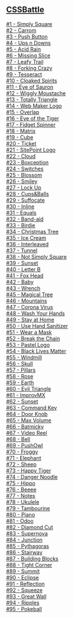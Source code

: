 ## <a href="https://cssbattle.dev/">CSSBattle</a>

<a href="https://github.com/thomas-matuszewski/css_battle/blob/master/%231%20-%20Simply%20Square/index.html">#1 - Simply Square</a><br>
<a href="https://github.com/thomas-matuszewski/css_battle/blob/master/%232%20-%20Carrom/index.html">#2 - Carrom</a><br>
<a href="https://github.com/thomas-matuszewski/css_battle/blob/master/%233%20-%20Push%20Button/index.html">#3 - Push Button</a><br>
<a href="https://github.com/thomas-matuszewski/css_battle/blob/master/%234%20-%20Ups%20n%20Downs/index.html">#4 - Ups n Downs</a><br>
<a href="https://github.com/thomas-matuszewski/css_battle/blob/master/%235%20-%20Acid%20Rain/index.html">#5 - Acid Rain</a><br>
<a href="https://github.com/thomas-matuszewski/css_battle/blob/master/%236%20-%20Missing%20Slice/index.html">#6 - Missing Slice</a><br>
<a href="https://github.com/thomas-matuszewski/css_battle/blob/master/%237%20-%20Leafy%20Trail/index.html">#7 - Leafy Trail</a><br>
<a href="https://github.com/thomas-matuszewski/css_battle/blob/master/%238%20-%20Forking%20Crazy/index.html">#8 - Forking Crazy</a><br>
<a href="https://github.com/thomas-matuszewski/css_battle/blob/master/%239%20-%20Tesseract/index.html">#9 - Tesseract</a><br>
<a href="https://github.com/thomas-matuszewski/css_battle/blob/master/%2310%20-%20Cloaked%20Spirits/index.html">#10 - Cloaked Spirits</a><br>
<a href="https://github.com/thomas-matuszewski/css_battle/blob/master/%2311%20-%20Eye%20of%20Sauron/index.html">#11 - Eye of Sauron</a><br>
<a href="https://github.com/thomas-matuszewski/css_battle/blob/master/%2312%20-%20Wiggly%20Moustache/index.html">#12 - Wiggly Moustache</a><br>
<a href="https://github.com/thomas-matuszewski/css_battle/blob/master/%2313%20-%20Totally%20Triangle/index.html">#13 - Totally Triangle</a><br>
<a href="https://github.com/thomas-matuszewski/css_battle/blob/master/%2314%20-%20Web%20Maker%20Logo/index.html">#14 - Web Maker Logo</a><br>
<a href="https://github.com/thomas-matuszewski/css_battle/blob/master/%2315%20-%20Overlap/index.html">#15 - Overlap</a><br>
<a href="https://github.com/thomas-matuszewski/css_battle/blob/master/%2316%20-%20Eye%20of%20the%20Tiger/index.html">#16 - Eye of the Tiger</a><br>
<a href="https://github.com/thomas-matuszewski/css_battle/blob/master/%2317%20-%20Fidget%20Spinner/index.html">#17 - Fidget Spinner</a><br>
<a href="https://github.com/thomas-matuszewski/css_battle/blob/master/%2318%20-%20Matrix/index.html">#18 - Matrix</a><br>
<a href="https://github.com/thomas-matuszewski/css_battle/blob/master/%2319%20-%20Cube/index.html">#19 - Cube</a><br>
<a href="https://github.com/thomas-matuszewski/css_battle/blob/master/%2320%20-%20Ticket/index.html">#20 - Ticket</a><br>
<a href="https://github.com/thomas-matuszewski/css_battle/blob/master/%2321%20-%20SitePoint%20Logo/index.html">#21 - SitePoint Logo</a><br>
<a href="https://github.com/thomas-matuszewski/css_battle/blob/master/%2322%20-%20Cloud/index.html">#22 - Cloud</a><br>
<a href="https://github.com/thomas-matuszewski/css_battle/blob/master/%2323%20-%20Boxception/index.html">#23 - Boxception</a><br>
<a href="https://github.com/thomas-matuszewski/css_battle/blob/master/%2324%20-%20Switches/index.html">#24 - Switches</a><br>
<a href="https://github.com/thomas-matuszewski/css_battle/blob/master/%2325%20-%20Blossom/index.html">#25 - Blossom</a><br>
<a href="https://github.com/thomas-matuszewski/css_battle/blob/master/%2326%20-%20Smiley/index.html">#26 - Smiley</a><br>
<a href="https://github.com/thomas-matuszewski/css_battle/blob/master/%2327%20-%20Lock%20Up/index.html">#27 - Lock Up</a><br>
<a href="https://github.com/thomas-matuszewski/css_battle/blob/master/%2328%20-%20Cups%26Balls/index.html">#28 - Cups&Balls</a><br>
<a href="https://github.com/thomas-matuszewski/css_battle/blob/master/%2329%20-%20Suffocate/index.html">#29 - Suffocate</a><br>
<a href="https://github.com/thomas-matuszewski/css_battle/blob/master/%2330%20-%20Inline/index.html">#30 - Inline</a><br>
<a href="https://github.com/thomas-matuszewski/css_battle/blob/master/%2331%20-%20Equals/index.html">#31 - Equals</a><br>
<a href="https://github.com/thomas-matuszewski/css_battle/blob/master/%2332%20-%20Band-aid/index.html">#32 - Band-aid</a><br>
<a href="https://github.com/thomas-matuszewski/css_battle/blob/master/%2333%20-%20Birdie/index.html">#33 - Birdie</a><br>
<a href="https://github.com/thomas-matuszewski/css_battle/blob/master/%2334%20-%20Christmas%20Tree/index.html">#34 - Christmas Tree</a><br>
<a href="https://github.com/thomas-matuszewski/css_battle/blob/master/%2335%20-%20Ice%20Cream/index.html">#35 - Ice Cream</a><br>
<a href="https://github.com/thomas-matuszewski/css_battle/blob/master/%2336%20-%20Interleaved/index.html">#36 - Interleaved</a><br>
<a href="https://github.com/thomas-matuszewski/css_battle/blob/master/%2337%20-%20Tunnel/index.html">#37 - Tunnel</a><br>
<a href="https://github.com/thomas-matuszewski/css_battle/blob/master/%2338%20-%20Not%20Simply%20Square/index.html">#38 - Not Simply Square</a><br>
<a href="https://github.com/thomas-matuszewski/css_battle/blob/master/%2339%20-%20Sunset/index.html">#39 - Sunset</a><br>
<a href="https://github.com/thomas-matuszewski/css_battle/blob/master/%2340%20-%20Letter%20B/index.html">#40 - Letter B</a><br>
<a href="https://github.com/thomas-matuszewski/css_battle/blob/master/%2341%20-%20Fox%20Head/index.html">#41 - Fox Head</a><br>
<a href="https://github.com/thomas-matuszewski/css_battle/blob/master/%2342%20-%20Baby/index.html">#42 - Baby</a><br>
<a href="https://github.com/thomas-matuszewski/css_battle/blob/master/%2343%20-%20Wrench/index.html">#43 - Wrench</a><br>
<a href="https://github.com/thomas-matuszewski/css_battle/blob/master/%2345%20-%20Magical%20Tree/index.html">#45 - Magical Tree</a><br>
<a href="https://github.com/thomas-matuszewski/css_battle/blob/master/%2346%20-%20Mountains/index.html">#46 - Mountains</a><br>
<a href="https://github.com/thomas-matuszewski/css_battle/blob/master/%2347%20-%20Corona%20Virus/index.html">#47 - Corona Virus</a><br>
<a href="https://github.com/thomas-matuszewski/css_battle/blob/master/%2348%20-%20Wash%20Your%20Hands/index.html">#48 - Wash Your Hands</a><br>
<a href="https://github.com/thomas-matuszewski/css_battle/blob/master/%2349%20-%20Stay%20at%20Home/index.html">#49 - Stay at Home</a><br>
<a href="https://github.com/thomas-matuszewski/css_battle/blob/master/%2350%20-%20Use%20Hand%20Sanitizer/index.html">#50 - Use Hand Sanitizer</a><br>
<a href="https://github.com/thomas-matuszewski/css_battle/blob/master/%2351%20-%20Wear%20a%20Mask/index.html">#51 - Wear a Mask</a><br>
<a href="https://github.com/thomas-matuszewski/css_battle/blob/master/%2352%20-%20Break%20the%20Chain/index.html">#52 - Break the Chain</a><br>
<a href="https://github.com/thomas-matuszewski/css_battle/blob/master/%2353%20-%20Pastel%20Logo/index.html">#53 - Pastel Logo</a><br>
<a href="https://github.com/thomas-matuszewski/css_battle/blob/master/%2354%20-%20Black%20Lives%20Matter/index.html">#54 - Black Lives Matter</a><br>
<a href="https://github.com/thomas-matuszewski/css_battle/blob/master/%2355%20-%20Windmill/index.html">#55 - Windmill</a><br>
<a href="https://github.com/thomas-matuszewski/css_battle/blob/master/%2356%20-%20Skull/index.html">#56 - Skull</a><br>
<a href="https://github.com/thomas-matuszewski/css_battle/blob/master/%2357%20-%20Pillars/index.html">#57 - Pillars</a><br>
<a href="https://github.com/thomas-matuszewski/css_battle/blob/master/%2358%20-%20Rose/index.html">#58 - Rose</a><br>
<a href="https://github.com/thomas-matuszewski/css_battle/blob/master/%2359%20-%20Earth/index.html">#59 - Earth</a><br>
<a href="https://github.com/thomas-matuszewski/css_battle/blob/master/%2360%20-%20Evil%20Triangle/index.html">#60 - Evil Triangle</a><br>
<a href="https://github.com/thomas-matuszewski/css_battle/blob/master/%2361%20-%20ImprovMX/index.html">#61 - ImprovMX</a><br>
<a href="https://github.com/thomas-matuszewski/css_battle/blob/master/%2362%20-%20Sunset/index.html">#62 - Sunset</a><br>
<a href="https://github.com/thomas-matuszewski/css_battle/blob/master/%2363%20-%20Command%20Key/index.html">#63 - Command Key</a><br>
<a href="https://github.com/thomas-matuszewski/css_battle/blob/master/%2364%20-%20Door%20Knob/index.html">#64 - Door Knob</a><br>
<a href="https://github.com/thomas-matuszewski/css_battle/blob/master/%2365%20-%20Max%20Volume/index.html">#65 - Max Volume</a><br>
<a href="https://github.com/thomas-matuszewski/css_battle/blob/master/%2366%20-%20Batmicky/index.html">#66 - Batmicky</a><br>
<a href="https://github.com/thomas-matuszewski/css_battle/blob/master/%2367%20-%20Video%20Reel/index.html">#67 - Video Reel</a><br>
<a href="https://github.com/thomas-matuszewski/css_battle/blob/master/%2368%20-%20Bell/index.html">#68 - Bell</a><br>
<a href="https://github.com/thomas-matuszewski/css_battle/blob/master/%2369%20-%20PushOwl/index.html">#69 - PushOwl</a><br>
<a href="https://github.com/thomas-matuszewski/css_battle/blob/master/%2370%20-%20Froggy/index.html">#70 - Froggy</a><br>
<a href="https://github.com/thomas-matuszewski/css_battle/blob/master/%2371%20-%20Elephant/index.html">#71 - Elephant</a><br>
<a href="https://github.com/thomas-matuszewski/css_battle/blob/master/%2372%20-%20Sheep/index.html">#72 - Sheep</a><br>
<a href="https://github.com/thomas-matuszewski/css_battle/blob/master/%2373%20-%20Happy%20Tiger/index.html">#73 - Happy Tiger</a><br>
<a href="https://github.com/thomas-matuszewski/css_battle/blob/master/%2374%20-%20Danger%20Noodle/index.html">#74 - Danger Noodle</a><br>
<a href="https://github.com/thomas-matuszewski/css_battle/blob/master/%2375%20-%20Hippo/index.html">#75 - Hippo</a><br>
<a href="https://github.com/thomas-matuszewski/css_battle/blob/master/%2376%20-%20Beeee/index.html">#76 - Beeee</a><br>
<a href="https://github.com/thomas-matuszewski/css_battle/blob/master/%2377%20-%20Notes/index.html">#77 - Notes</a><br>
<a href="https://github.com/thomas-matuszewski/css_battle/blob/master/%2378%20-%20Ukulele/index.html">#78 - Ukulele</a><br>
<a href="https://github.com/thomas-matuszewski/css_battle/blob/master/%2379%20-%20Tambourine/index.html">#79 - Tambourine</a><br>
<a href="https://github.com/thomas-matuszewski/css_battle/blob/master/%2380%20-%20Piano/index.html">#80 - Piano</a><br>
<a href="https://github.com/thomas-matuszewski/css_battle/blob/master/%2381%20-%20Odoo/index.html">#81 - Odoo</a><br>
<a href="https://github.com/thomas-matuszewski/css_battle/blob/master/%2382%20-%20Diamond%20Cut/index.html">#82 - Diamond Cut</a><br>
<a href="https://github.com/thomas-matuszewski/css_battle/blob/master/%2383%20-%20Supernova/index.html">#83 - Supernova</a><br>
<a href="https://github.com/thomas-matuszewski/css_battle/blob/master/%2384%20-%20Junction/index.html">#84 - Junction</a><br>
<a href="https://github.com/thomas-matuszewski/css_battle/blob/master/%2385%20-%20Pythagoras/index.html">#85 - Pythagoras</a><br>
<a href="https://github.com/thomas-matuszewski/css_battle/blob/master/%2386%20-%20Stairway/index.html">#86 - Stairway</a><br>
<a href="https://github.com/thomas-matuszewski/css_battle/blob/master/%2387%20-%20Building%20Blocks/index.html">#87 - Building Blocks</a><br>
<a href="https://github.com/thomas-matuszewski/css_battle/blob/master/%2388%20-%20Tight%20Corner/index.html">#88 - Tight Corner</a><br>
<a href="https://github.com/thomas-matuszewski/css_battle/blob/master/%2389%20-%20Summit/index.html">#89 - Summit</a><br>
<a href="https://github.com/thomas-matuszewski/css_battle/blob/master/%2390%20-%20Eclipse/index.html">#90 - Eclipse</a><br>
<a href="https://github.com/thomas-matuszewski/css_battle/blob/master/%2391%20-%20Reflection/index.html">#91 - Reflection</a><br>
<a href="https://github.com/thomas-matuszewski/css_battle/blob/master/%2392%20-%20Squeeze/index.html">#92 - Squeeze</a><br>
<a href="https://github.com/thomas-matuszewski/css_battle/blob/master/%2393%20-%20Great%20Wall/index.html">#93 - Great Wall</a><br>
<a href="https://github.com/thomas-matuszewski/css_battle/blob/master/%2394%20-%20Ripples/index.html">#94 - Ripples</a><br>
<a href="https://github.com/thomas-matuszewski/css_battle/blob/master/%2394%20-%20Ripples/index.html">#95 - Pokeball</a><br>
